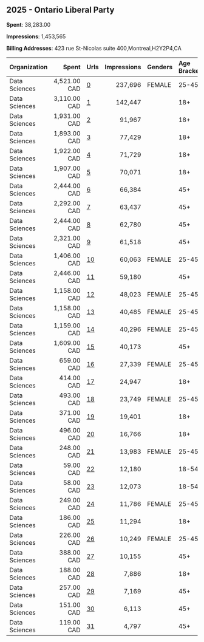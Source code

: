 ## 2025 - Ontario Liberal Party 
**Spent**: 38,283.00

**Impressions**: 1,453,565

**Billing Addresses**: 423 rue St-Nicolas suite 400,Montreal,H2Y2P4,CA

|Organization|Spent|Urls|Impressions|Genders|Age Brackets|Country Codes|
|:---|---:|:---|---:|:---|:---|:---|
|Data Sciences|4,521.00 CAD|[0](https://www.snap.com/political-ads/asset/bc809cc66569bdb776caf686461379bfd4653a903219a46aa2e978908f91bb9a?mediaType=mp4)|237,696|FEMALE|25-45|canada|
|Data Sciences|3,110.00 CAD|[1](https://www.snap.com/political-ads/asset/bc809cc66569bdb776caf686461379bfd4653a903219a46aa2e978908f91bb9a?mediaType=mp4)|142,447||18+|canada|
|Data Sciences|1,931.00 CAD|[2](https://www.snap.com/political-ads/asset/2b30807faa2953ecb9fbb5065c37d6e35320a03466b1f2e42d01807d28dc7529?mediaType=mp4)|91,967||18+|canada|
|Data Sciences|1,893.00 CAD|[3](https://www.snap.com/political-ads/asset/f774ed8b4d3d105ef5346d4eabe5ff48e6baaac6b8fa2fd6f49d54adb2e8eeb3?mediaType=mp4)|77,429||18+|canada|
|Data Sciences|1,922.00 CAD|[4](https://www.snap.com/political-ads/asset/ff1ae009d20da7a45f6e3b79529e401a1e120a5f31b93accb9851868df28e929?mediaType=mp4)|71,729||18+|canada|
|Data Sciences|1,907.00 CAD|[5](https://www.snap.com/political-ads/asset/d205736b73647fc5506d14db42ff4947692f5c2a3603fcbfc76fa9635094624a?mediaType=mp4)|70,071||18+|canada|
|Data Sciences|2,444.00 CAD|[6](https://www.snap.com/political-ads/asset/2b30807faa2953ecb9fbb5065c37d6e35320a03466b1f2e42d01807d28dc7529?mediaType=mp4)|66,384||45+|canada|
|Data Sciences|2,292.00 CAD|[7](https://www.snap.com/political-ads/asset/d205736b73647fc5506d14db42ff4947692f5c2a3603fcbfc76fa9635094624a?mediaType=mp4)|63,437||45+|canada|
|Data Sciences|2,444.00 CAD|[8](https://www.snap.com/political-ads/asset/d205736b73647fc5506d14db42ff4947692f5c2a3603fcbfc76fa9635094624a?mediaType=mp4)|62,780||45+|canada|
|Data Sciences|2,321.00 CAD|[9](https://www.snap.com/political-ads/asset/ff1ae009d20da7a45f6e3b79529e401a1e120a5f31b93accb9851868df28e929?mediaType=mp4)|61,518||45+|canada|
|Data Sciences|1,406.00 CAD|[10](https://www.snap.com/political-ads/asset/f774ed8b4d3d105ef5346d4eabe5ff48e6baaac6b8fa2fd6f49d54adb2e8eeb3?mediaType=mp4)|60,063|FEMALE|25-45|canada|
|Data Sciences|2,446.00 CAD|[11](https://www.snap.com/political-ads/asset/ff1ae009d20da7a45f6e3b79529e401a1e120a5f31b93accb9851868df28e929?mediaType=mp4)|59,180||45+|canada|
|Data Sciences|1,158.00 CAD|[12](https://www.snap.com/political-ads/asset/2b30807faa2953ecb9fbb5065c37d6e35320a03466b1f2e42d01807d28dc7529?mediaType=mp4)|48,023|FEMALE|25-45|canada|
|Data Sciences|1,158.00 CAD|[13](https://www.snap.com/political-ads/asset/ff1ae009d20da7a45f6e3b79529e401a1e120a5f31b93accb9851868df28e929?mediaType=mp4)|40,485|FEMALE|25-45|canada|
|Data Sciences|1,159.00 CAD|[14](https://www.snap.com/political-ads/asset/d205736b73647fc5506d14db42ff4947692f5c2a3603fcbfc76fa9635094624a?mediaType=mp4)|40,296|FEMALE|25-45|canada|
|Data Sciences|1,609.00 CAD|[15](https://www.snap.com/political-ads/asset/2b30807faa2953ecb9fbb5065c37d6e35320a03466b1f2e42d01807d28dc7529?mediaType=mp4)|40,173||45+|canada|
|Data Sciences|659.00 CAD|[16](https://www.snap.com/political-ads/asset/733cf472370f30ff2ad575d6285ae996d41d995f9f94e8f6b1eda1ea429e8739?mediaType=mp4)|27,339|FEMALE|25-45|canada|
|Data Sciences|414.00 CAD|[17](https://www.snap.com/political-ads/asset/cb194285502ddb70664c40a9ac2e2fda50e2bc1c9b3a258a1fa8da421440a7b7?mediaType=mp4)|24,947||18+|canada|
|Data Sciences|493.00 CAD|[18](https://www.snap.com/political-ads/asset/6f3a0402c273daa5212254598f7f1c8cf57d6c2efc750f73e7aa87cd9a2d0863?mediaType=mp4)|23,749|FEMALE|25-45|canada|
|Data Sciences|371.00 CAD|[19](https://www.snap.com/political-ads/asset/6f3a0402c273daa5212254598f7f1c8cf57d6c2efc750f73e7aa87cd9a2d0863?mediaType=mp4)|19,401||18+|canada|
|Data Sciences|496.00 CAD|[20](https://www.snap.com/political-ads/asset/b619c4925592123b9d5f11171df44b974917cd39e260171a7e1774e77fcd713d?mediaType=mp4)|16,766||18+|canada|
|Data Sciences|248.00 CAD|[21](https://www.snap.com/political-ads/asset/f42aaf949bbb9d397795b9b675e92f8dbbce60c0f6abc8ad67b01f838594d1c5?mediaType=mp4)|13,983|FEMALE|25-45|canada|
|Data Sciences|59.00 CAD|[22](https://www.snap.com/political-ads/asset/c9135bea7a8ec4adc2143dd999ee02ada277c036af1febd787e93edeac14bd92?mediaType=mp4)|12,180||18-54|canada|
|Data Sciences|58.00 CAD|[23](https://www.snap.com/political-ads/asset/e375a6329a1ccf7f699f933a673ee7232e9eb673ced397ff709741ff0754915c?mediaType=mp4)|12,073||18-54|canada|
|Data Sciences|249.00 CAD|[24](https://www.snap.com/political-ads/asset/63ef068f02128b7c866889f1ba8961399fc0ee8cabd2e053fe5d34d10a1cf07c?mediaType=mp4)|11,786|FEMALE|25-45|canada|
|Data Sciences|186.00 CAD|[25](https://www.snap.com/political-ads/asset/f42aaf949bbb9d397795b9b675e92f8dbbce60c0f6abc8ad67b01f838594d1c5?mediaType=mp4)|11,294||18+|canada|
|Data Sciences|226.00 CAD|[26](https://www.snap.com/political-ads/asset/cb194285502ddb70664c40a9ac2e2fda50e2bc1c9b3a258a1fa8da421440a7b7?mediaType=mp4)|10,249|FEMALE|25-45|canada|
|Data Sciences|388.00 CAD|[27](https://www.snap.com/political-ads/asset/f774ed8b4d3d105ef5346d4eabe5ff48e6baaac6b8fa2fd6f49d54adb2e8eeb3?mediaType=mp4)|10,155||45+|canada|
|Data Sciences|188.00 CAD|[28](https://www.snap.com/political-ads/asset/63ef068f02128b7c866889f1ba8961399fc0ee8cabd2e053fe5d34d10a1cf07c?mediaType=mp4)|7,886||18+|canada|
|Data Sciences|257.00 CAD|[29](https://www.snap.com/political-ads/asset/f774ed8b4d3d105ef5346d4eabe5ff48e6baaac6b8fa2fd6f49d54adb2e8eeb3?mediaType=mp4)|7,169||45+|canada|
|Data Sciences|151.00 CAD|[30](https://www.snap.com/political-ads/asset/cb194285502ddb70664c40a9ac2e2fda50e2bc1c9b3a258a1fa8da421440a7b7?mediaType=mp4)|6,113||45+|canada|
|Data Sciences|119.00 CAD|[31](https://www.snap.com/political-ads/asset/cb194285502ddb70664c40a9ac2e2fda50e2bc1c9b3a258a1fa8da421440a7b7?mediaType=mp4)|4,797||45+|canada|
